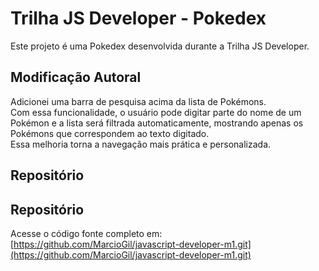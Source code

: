 # Trilha JS Developer - Pokedex

Este projeto é uma Pokedex desenvolvida durante a Trilha JS Developer.

## Modificação Autoral

Adicionei uma barra de pesquisa acima da lista de Pokémons.  
Com essa funcionalidade, o usuário pode digitar parte do nome de um Pokémon e a lista será filtrada automaticamente, mostrando apenas os Pokémons que correspondem ao texto digitado.  
Essa melhoria torna a navegação mais prática e personalizada.

## Repositório

## Repositório

Acesse o código fonte completo em:  
[https://github.com/MarcioGil/javascript-developer-m1.git](https://github.com/MarcioGil/javascript-developer-m1.git)
